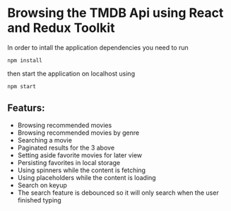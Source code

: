 # Browsing the TMDB Api using React and Redux Toolkit

In order to intall the application dependencies you need to run

```
npm install
```

then start the application on localhost using

```
npm start
```

## Featurs:

-    Browsing recommended movies
-    Browsing recommended movies by genre
-    Searching a movie
-    Paginated results for the 3 above
-    Setting aside favorite movies for later view
-    Persisting favorites in local storage
-    Using spinners while the content is fetching
-    Using placeholders while the content is loading
-    Search on keyup
-    The search feature is debounced so it will only search when the user finished typing

